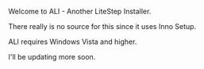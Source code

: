 Welcome to ALI - Another LiteStep Installer.

There really is no source for this since it uses Inno Setup.

ALI requires Windows Vista and higher.

I'll be updating more soon.